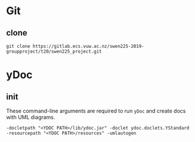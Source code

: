# Git

## clone

`git clone https://gitlab.ecs.vuw.ac.nz/swen225-2019-groupproject/t20/swen225_project.git`

# yDoc

## init

These command-line arguments are required to run `yDoc` and create docs with UML diagrams.

`-docletpath "<YDOC PATH>/lib/ydoc.jar" -doclet ydoc.doclets.YStandard -resourcepath "<YDOC PATH>/resources" -umlautogen`